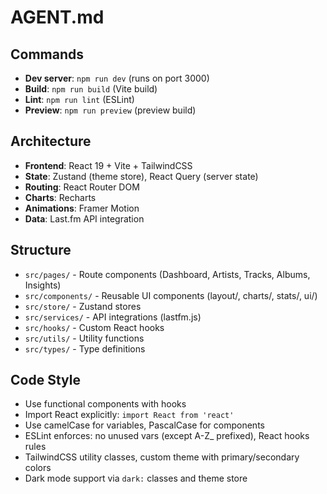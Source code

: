 # AGENT.md

## Commands
- **Dev server**: `npm run dev` (runs on port 3000)
- **Build**: `npm run build` (Vite build)
- **Lint**: `npm run lint` (ESLint)
- **Preview**: `npm run preview` (preview build)

## Architecture
- **Frontend**: React 19 + Vite + TailwindCSS
- **State**: Zustand (theme store), React Query (server state)
- **Routing**: React Router DOM
- **Charts**: Recharts
- **Animations**: Framer Motion
- **Data**: Last.fm API integration

## Structure
- `src/pages/` - Route components (Dashboard, Artists, Tracks, Albums, Insights)
- `src/components/` - Reusable UI components (layout/, charts/, stats/, ui/)
- `src/store/` - Zustand stores
- `src/services/` - API integrations (lastfm.js)
- `src/hooks/` - Custom React hooks
- `src/utils/` - Utility functions
- `src/types/` - Type definitions

## Code Style
- Use functional components with hooks
- Import React explicitly: `import React from 'react'`
- Use camelCase for variables, PascalCase for components
- ESLint enforces: no unused vars (except A-Z_ prefixed), React hooks rules
- TailwindCSS utility classes, custom theme with primary/secondary colors
- Dark mode support via `dark:` classes and theme store
